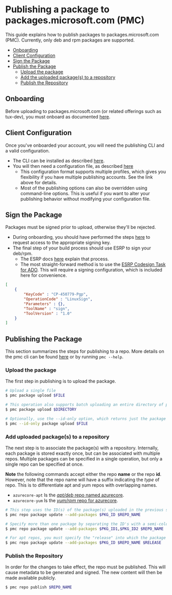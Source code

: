 # Publishing a package to packages.microsoft.com (PMC)
This guide explains how to publish packages to packages.microsoft.com (PMC). Currently, only deb and rpm packages are supported.

- [Onboarding](#onboarding)
- [Client Configuration](#client-configuration)
- [Sign the Package](#sign-the-package)
- [Publish the Package](#publishing-the-package)
    - [Upload the package](#upload-the-package)
    - [Add the uploaded package(s) to a repository](#add-uploaded-packages-to-a-repository)
    - [Publish the Repository](#publish-the-repository)

## Onboarding
Before uploading to packages.microsoft.com (or related offerings such as tux-dev), you must onboard as documented [here](https://eng.ms/docs/cloud-ai-platform/azure-core/azure-management-and-platforms/control-plane-bburns/pmc-package-ingestion/pmc-onboardingreference/onboard).

## Client Configuration
Once you've onboarded your account, you will need the publishing CLI and a valid configuration.
- The CLI can be installed as described [here](https://eng.ms/docs/cloud-ai-platform/azure-core/azure-management-and-platforms/control-plane-bburns/pmc-package-ingestion/pmc-onboardingreference/pmctool#installing-the-pmc-client).
- You will then need a configuration file, as described [here](https://eng.ms/docs/cloud-ai-platform/azure-core/azure-management-and-platforms/control-plane-bburns/pmc-package-ingestion/pmc-onboardingreference/pmctool#configuration-file)
    - This configuration format supports multiple profiles, which gives you flexibility if you have multiple publishing accounts. See the link above for details.
    - Most of the publishing options can also be overridden using command-line options. This is useful if you want to alter your publishing behavior without modifying your configuration file.

## Sign the Package
Packages must be signed prior to upload, otherwise they'll be rejected.
- During onboarding, you should have performed the steps [here](https://eng.ms/docs/cloud-ai-platform/azure-core/azure-management-and-platforms/control-plane-bburns/pmc-package-ingestion/pmc-onboardingreference/onboard#request-access-to-esrp-signing) to request access to the appropriate signing key.
- The final step of your build process should use ESRP to sign your deb/rpm.
    - The ESRP docs [here](https://microsoft.sharepoint.com/teams/prss/esrp/info/SitePages/Linux%20GPG%20Signing.aspx) explain that process.
    - The most straight-forward method is to use the [ESRP Codesign Task for ADO](https://microsoft.sharepoint.com/teams/prss/esrp/info/ESRP%20Onboarding%20Wiki/Integrate%20the%20ESRP%20CodeSign%20Task%20into%20ADO.aspx). This will require a signing configuration, which is included here for convenience.
```json
[
    {
        "KeyCode" : "CP-450779-Pgp",
        "OperationCode" : "LinuxSign",
        "Parameters" : {},
        "ToolName" : "sign",
        "ToolVersion" : "1.0"
    }
]
```
## Publishing the Package
This section summarizes the steps for publishing to a repo. More details on the pmc cli can be found [here](https://eng.ms/docs/cloud-ai-platform/azure-core/azure-management-and-platforms/control-plane-bburns/pmc-package-ingestion/pmc-onboardingreference/pmctool) or by running `pmc --help`.

### Upload the package
The first step in publishing is to upload the package.

```bash
# Upload a single file
$ pmc package upload $FILE

# This operation also supports batch uploading an entire directory of packages
$ pmc package upload $DIRECTORY

# Optionally, use the --id-only option, which returns just the package ID(s)
$ pmc --id-only package upload $FILE
```

### Add uploaded package(s) to a repository
The next step is to associate the package(s) with a repository. Internally, each package is stored exactly once, but can be associated with multiple repos. Multiple packages can be specified in a single operation, but only a single repo can be specified at once.

**Note** the following commands accept either the repo **name** or the repo **id**. However, note that the repo name will have a suffix indicating the *type* of repo. This is to differentiate apt and yum repos with overlapping names.
- `azurecore-apt` Is the [*apt/deb* repo named azurecore](https://packages.microsoft.com/repos/azurecore/).
- `azurecore-yum` Is the [*yum/rpm* repo for azurecore](https://packages.microsoft.com/yumrepos/azurecore/).

```bash
# This step uses the ID(s) of the package(s) uploaded in the previous step
$ pmc repo package update --add-packages $PKG_ID $REPO_NAME

# Specify more than one package by separating the ID's with a semi-colon
$ pmc repo package update --add-packages $PKG_ID1,$PKG_ID2 $REPO_NAME

# For apt repos, you must specify the "release" into which the package will be published
$ pmc repo package update --add-packages $PKG_ID $REPO_NAME $RELEASE
```

### Publish the Repository
In order for the changes to take effect, the repo must be published. This will cause metadata to be generated and signed. The new content will then be made available publicly.

```bash
$ pmc repo publish $REPO_NAME
```
